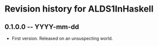 # Revision history for ALDS1InHaskell

## 0.1.0.0 -- YYYY-mm-dd

* First version. Released on an unsuspecting world.
